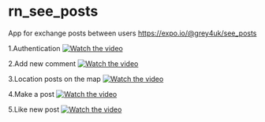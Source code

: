 # rn_see_posts
App for exchange posts between users
https://expo.io/@grey4uk/see_posts

1.Authentication
[![Watch the video](https://j.gifs.com/lx9m17.gif)](https://j.gifs.com/lx9m17.gif)

2.Add new comment
[![Watch the video](https://j.gifs.com/P7V9L2.gif)](https://j.gifs.com/P7V9L2.gif)

3.Location posts on the map
[![Watch the video](https://j.gifs.com/D1V2g5.gif)](https://j.gifs.com/D1V2g5.gif)


4.Make a post
[![Watch the video](https://j.gifs.com/1Wvn8G.gif)](https://j.gifs.com/1Wvn8G.gif)

5.Like new post
[![Watch the video](https://j.gifs.com/jZ9klB.gif)](https://j.gifs.com/jZ9klB.gif)
